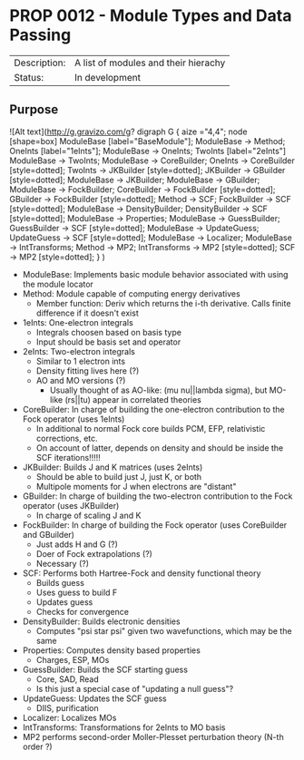 # PROP 0012 - Module Types and Data Passing

|                |                                           |
|:---------------|:------------------------------------------|
| Description:   | A list of modules and their hierachy      |
| Status:        | In development                            |
 

## Purpose



![Alt text](http://g.gravizo.com/g?
  digraph G {
    aize ="4,4";
    node [shape=box]
    ModuleBase [label="BaseModule"];
    ModuleBase -> Method;
    OneInts [label="1eInts"];
    ModuleBase -> OneInts;
    TwoInts [label="2eInts"]
    ModuleBase -> TwoInts;
    ModuleBase -> CoreBuilder;
    OneInts -> CoreBuilder [style=dotted];
    TwoInts -> JKBuilder [style=dotted];
    JKBuilder -> GBuilder [style=dotted];
    ModuleBase -> JKBuilder;
    ModuleBase -> GBuilder;
    ModuleBase -> FockBuilder;
    CoreBuilder -> FockBuilder [style=dotted];
    GBuilder -> FockBuilder [style=dotted];
    Method -> SCF;
    FockBuilder -> SCF [style=dotted];
    ModuleBase -> DensityBuilder;
    DensityBuilder -> SCF [style=dotted];
    ModuleBase -> Properties;
    ModuleBase -> GuessBuilder;
    GuessBuilder -> SCF [style=dotted];
    ModuleBase -> UpdateGuess;
    UpdateGuess -> SCF [style=dotted];
    ModuleBase -> Localizer;
    ModuleBase -> IntTransforms;
    Method -> MP2;
    IntTransforms -> MP2 [style=dotted];
    SCF -> MP2 [style=dotted];
  }
)

- ModuleBase: Implements basic module behavior associated with using the module locator
- Method: Module capable of computing energy derivatives
  - Member function: Deriv which returns the i-th derivative.  Calls finite difference if it doesn't exist 
- 1eInts: One-electron integrals
  - Integrals choosen based on basis type
  - Input should be basis set and operator
- 2eInts: Two-electron integrals
  - Similar to 1 electron ints 
  - Density fitting lives here (?)
  - AO and MO versions (?)
    - Usually thought of as AO-like: (mu nu||lambda sigma), but MO-like (rs||tu) appear in correlated theories
- CoreBuilder: In charge of building the one-electron contribution to the Fock operator (uses 1eInts)
  - In additional to normal Fock core builds PCM, EFP, relativistic corrections, etc.
  - On account of latter, depends on density and should be inside the SCF iterations!!!!!
- JKBuilder: Builds J and K matrices (uses 2eInts)
  - Should be able to build just J, just K, or both
  - Multipole moments for J when electrons are "distant"
- GBuilder: In charge of building the two-electron contribution to the Fock operator (uses JKBuilder)
  - In charge of scaling J and K
- FockBuilder: In charge of building the Fock operator (uses CoreBuilder and GBuilder)
  - Just adds H and G (?)
  - Doer of Fock extrapolations (?)
  - Necessary (?)
- SCF: Performs both Hartree-Fock and density functional theory
  - Builds guess
  - Uses guess to build F
  - Updates guess
  - Checks for convergence
- DensityBuilder: Builds electronic densities
   - Computes "psi star psi" given two wavefunctions, which may be the same 
- Properties: Computes density based properties
  - Charges, ESP, MOs
- GuessBuilder: Builds the SCF starting guess
  - Core, SAD, Read
  - Is this just a special case of "updating a null guess"?
- UpdateGuess: Updates the SCF guess
  - DIIS, purification 
- Localizer: Localizes MOs
- IntTransforms: Transformations for 2eInts to MO basis
- MP2 performs second-order Moller-Plesset perturbation theory (N-th order ?)
